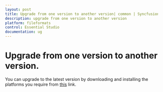 ```yaml
---
layout: post
title: Upgrade from one version to another version| common | Syncfusion
description: upgrade from one version to another version
platform: fileformats
control: Essential Studio
documentation: ug
---
```


# Upgrade from one version to another version.

You can upgrade to the latest version by downloading and installing the platforms you require from [this](https://www.syncfusion.com/downloads/latest-version) link.
